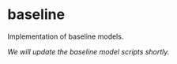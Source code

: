# baseline

Implementation of baseline models.

*We will update the baseline model scripts shortly.*
